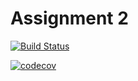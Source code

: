 # Assignment 2
[![Build Status](https://www.travis-ci.com/fablihamaliha/Group31-A2.svg?branch=main)](https://www.travis-ci.com/fablihamaliha/Group31-A2)

[![codecov](https://codecov.io/gh/fablihamaliha/Group31-A2/branch/main/graph/badge.svg?token=5d87z6a1dd)](https://codecov.io/gh/fablihamaliha/Group31-A2)
